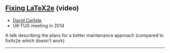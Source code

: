 ## [Fixing LaTeX2e](https://vimeo.com/113430065) (video)
+ [David Carlisle]({{site.baseurl}}/about/team/#david-carlisle)
+ UK-TUG meeting in 2014

A talk describing the plans for a better maintenance approach (compared to fixltx2e which doesn't work)

***
